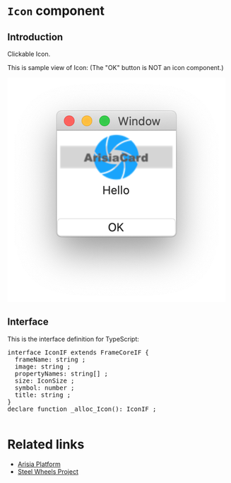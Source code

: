 # `Icon` component

## Introduction
Clickable Icon.

This is sample view of Icon:
(The "OK" button is NOT an icon component.)

![Sample Icon](./Images/icon-component.png)

## Interface

This is the interface definition for TypeScript:
<pre>
interface IconIF extends FrameCoreIF {
  frameName: string ;
  image: string ;
  propertyNames: string[] ;
  size: IconSize ;
  symbol: number ;
  title: string ;
}
declare function _alloc_Icon(): IconIF ;

</pre>

# Related links
* [Arisia Platform](https://github.com/steelwheels/Arisia#readme)
* [Steel Wheels Project](https://github.com/steelwheels)



